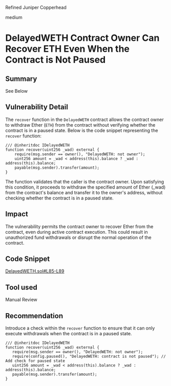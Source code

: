Refined Juniper Copperhead

medium

# DelayedWETH Contract Owner Can Recover ETH Even When the Contract is Not Paused

## Summary
See Below
## Vulnerability Detail
The `recover` function in the `DelayedWETH` contract allows the contract owner to withdraw Ether (`ETH`) from the contract without verifying whether the contract is in a paused state. Below is the code snippet representing the `recover` function:
```solidity
/// @inheritdoc IDelayedWETH
function recover(uint256 _wad) external {
    require(msg.sender == owner(), "DelayedWETH: not owner");
    uint256 amount = _wad < address(this).balance ? _wad : address(this).balance;
    payable(msg.sender).transfer(amount);
}
```
The function validates that the caller is the contract owner.
Upon satisfying this condition, it proceeds to withdraw the specified amount of Ether (_wad) from the contract's balance and transfer it to the owner's address, without checking whether the contract is in a paused state.
## Impact
The vulnerability permits the contract owner to recover Ether from the contract, even during active contract execution. This could result in unauthorized fund withdrawals or disrupt the normal operation of the contract.


## Code Snippet
[DelayedWETH.sol#L85-L89](https://github.com/sherlock-audit/2024-02-optimism-2024/blob/main/optimism/packages/contracts-bedrock/src/dispute/weth/DelayedWETH.sol#L85-L89)
## Tool used

Manual Review

## Recommendation
 Introduce a check within the `recover` function to ensure that it can only execute withdrawals when the contract is in a paused state.
 ```solidity
 /// @inheritdoc IDelayedWETH
function recover(uint256 _wad) external {
    require(msg.sender == owner(), "DelayedWETH: not owner");
    require(config.paused(), "DelayedWETH: contract is not paused"); // Add check for paused state
    uint256 amount = _wad < address(this).balance ? _wad : address(this).balance;
    payable(msg.sender).transfer(amount);
}
 ```